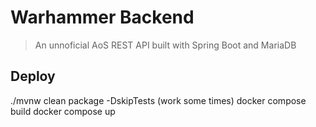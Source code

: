 # Warhammer Backend

> An unnoficial AoS REST API built with Spring Boot and MariaDB

## Deploy

 ./mvnw clean package -DskipTests
 (work some times) docker compose build
 docker compose up

